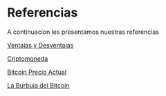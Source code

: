# Referencias

A continuacion les presentamos nuestras referencias

[Ventajas y Desventajas](https://www.economiasimple.net/ventajas-y-desventajas-de-las-criptomonedas.html)

[Criptomoneda](https://es.wikipedia.org/wiki/Criptomoneda)

[Bitcoin Precio Actual](https://www.coindesk.com/price/)

[La Burbuja del Bitcoin](https://www.forbes.com.mx/bitcoin-esta-por-reventar-burbuja-mas-grande-de-la-historia/)
